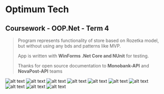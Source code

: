 # Optimum Tech
## Coursework - OOP.Net - Term 4

>Program represents functionality of store based on Rozetka model, but without using any bds and patterns like MVP.
>
>App is written with **WinForms .Net Core and NUnit** for testing.
>
>Thanks for open source documentation to **Monobank-API** and **NovaPost-API** teams

![alt text](https://github.com/EvheniiSarancha/OptimumTech/blob/master/Views/Resources/ReadmePics/mainframe.jpg)
![alt text](https://github.com/EvheniiSarancha/OptimumTech/blob/master/Views/Resources/ReadmePics/categoryframe.jpg)
![alt text](https://github.com/EvheniiSarancha/OptimumTech/blob/master/Views/Resources/ReadmePics/gpusframe.jpg)
![alt text](https://github.com/EvheniiSarancha/OptimumTech/blob/master/Views/Resources/ReadmePics/adminframe.jpg)
![alt text](https://github.com/EvheniiSarancha/OptimumTech/blob/master/Views/Resources/ReadmePics/loginframe.jpg)
![alt text](https://github.com/EvheniiSarancha/OptimumTech/blob/master/Views/Resources/ReadmePics/orderframe.jpg)
![alt text](https://github.com/EvheniiSarancha/OptimumTech/blob/master/Views/Resources/ReadmePics/favoritesframe.jpg)
![alt text](https://github.com/EvheniiSarancha/OptimumTech/blob/master/Views/Resources/ReadmePics/contactframe.jpg)
![alt text](https://github.com/EvheniiSarancha/OptimumTech/blob/master/Views/Resources/ReadmePics/searchframe.jpg)
![alt text](https://github.com/EvheniiSarancha/OptimumTech/blob/master/Views/Resources/ReadmePics/settingsframe.jpg)

